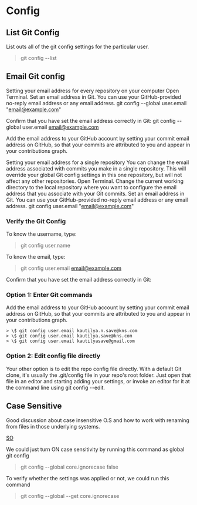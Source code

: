 # Config

## List Git Config

List outs all of the git config settings for the particular user.

> git config --list

## Email Git config

Setting your email address for every repository on your computer Open Terminal. Set an email address in Git. You can use your GitHub-provided no-reply email address or any email address. git config --global user.email "email@example.com"

Confirm that you have set the email address correctly in Git: git config --global user.email email@example.com

Add the email address to your GitHub account by setting your commit email address on GitHub, so that your commits are attributed to you and appear in your contributions graph.

Setting your email address for a single repository You can change the email address associated with commits you make in a single repository. This will override your global Git config settings in this one repository, but will not affect any other repositories. Open Terminal. Change the current working directory to the local repository where you want to configure the email address that you associate with your Git commits. Set an email address in Git. You can use your GitHub-provided no-reply email address or any email address. git config user.email "email@example.com"

### Verify the Git Config

To know the username, type:

> git config user.name

To know the email, type:

> git config user.email email@example.com

Confirm that you have set the email address correctly in Git:

### Option 1: Enter Git commands

Add the email address to your GitHub account by setting your commit email address on GitHub, so that your commits are attributed to you and appear in your contributions graph.

```text
> \$ git config user.email kautilya.n.save@kns.com
> \$ git config user.email kautilya.save@kns.com
> \$ git config user.email kautilyasave@gmail.com
```

### Option 2: Edit config file directly

Your other option is to edit the repo config file directly. With a default Git clone, it's usually the .git/config file in your repo's root folder. Just open that file in an editor and starting adding your settings, or invoke an editor for it at the command line using git config --edit.

## Case Sensitive

Good discussion about case insensitive O.S and how to work with renaming from files in those underlying systems.

[SO](https://stackoverflow.com/questions/10523849/changing-capitalization-of-filenames-in-git)

We could just turn ON case sensitivity by running this command as global git config

> git config --global core.ignorecase false

To verify whether the settings was applied or not, we could run this command

> git config --global --get core.ignorecase
